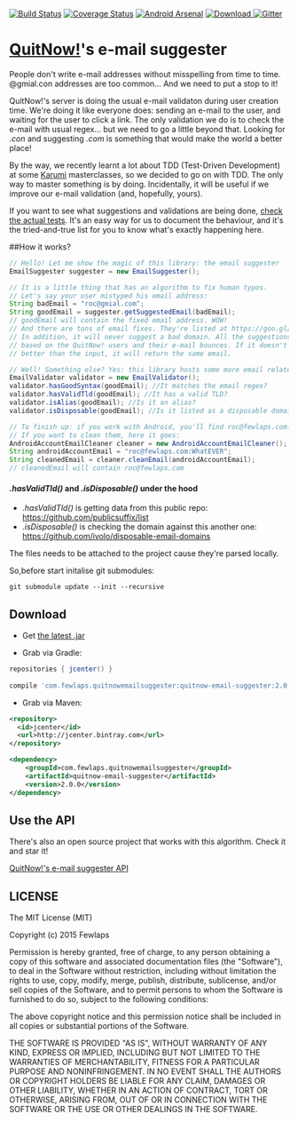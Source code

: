 [![Build Status](https://travis-ci.org/Fewlaps/quitnow-email-suggester.svg?branch=master)](https://travis-ci.org/Fewlaps/quitnow-email-suggester)
[![Coverage Status](https://coveralls.io/repos/Fewlaps/quitnow-email-suggester/badge.svg?branch=master&service=github)](https://coveralls.io/github/Fewlaps/quitnow-email-suggester?branch=master)
[![Android Arsenal](https://img.shields.io/badge/Android%20Arsenal-quitnow--email--suggester-green.svg?style=flat)](https://android-arsenal.com/details/1/2465)
[![Download](https://api.bintray.com/packages/fewlaps/maven/quitnow-email-suggester/images/download.svg) ](https://bintray.com/fewlaps/maven/quitnow-email-suggester/_latestVersion)
[![Gitter](https://badges.gitter.im/Join%20Chat.svg)](https://gitter.im/Fewlaps/quitnow-email-suggester?utm_source=badge&utm_medium=badge&utm_campaign=pr-badge)

# [QuitNow!](http://quitnowapp.com)'s e-mail suggester
People don't write e-mail addresses without misspelling from time to time. @gmial.con addresses are too common... And we need to put a stop to it!

QuitNow!'s server is doing the usual e-mail validaton during user creation time. We're doing it like everyone does: sending an e-mail to the user, and waiting for the user to click a link. The only validation we do is to check the e-mail with usual regex... but we need to go a little beyond that. Looking for *.con* and suggesting *.com* is something that would make the world a better place!

By the way, we recently learnt a lot about TDD (Test-Driven Development) at some [Karumi](https://github.com/Karumi) masterclasses, so we decided to go on with TDD. The only way to master something is by doing. Incidentally, it will be useful if we improve our e-mail validation (and, hopefully, yours).

If you want to see what suggestions and validations are being done, <a href="https://github.com/Fewlaps/quitnow-email-suggester/tree/master/src/test/java/com/fewlaps/quitnowemailsuggester">check the actual tests</a>. It's an easy way for us to document the behaviour, and it's the tried-and-true list for you to know what's exactly happening here.

##How it works?

```java
// Hello! Let me show the magic of this library: the email suggester
EmailSuggester suggester = new EmailSuggester();

// It is a little thing that has an algorithm to fix human typos.
// Let's say your user mistyped his email address:
String badEmail = "roc@gmial.com";
String goodEmail = suggester.getSuggestedEmail(badEmail);
// goodEmail will contain the fixed email address. WOW!
// And there are tons of email fixes. They're listed at https://goo.gl/IF52EV
// In addition, it will never suggest a bad domain. All the suggestions are written one by one,
// based on the QuitNow! users and their e-mail bounces. If it doesn't know nothing
// better than the input, it will return the same email.

// Well! Something else? Yes: this library hosts some more email related things
EmailValidator validator = new EmailValidator();
validator.hasGoodSyntax(goodEmail); //It matches the email regex?
validator.hasValidTld(goodEmail); //It has a valid TLD?
validator.isAlias(goodEmail); //Is it an alias?
validator.isDisposable(goodEmail); //Is it listed as a disposable domain?

// To finish up: if you work with Android, you'll find roc@fewlaps.com:WhatEVER emails
// If you want to clean them, here it goes:
AndroidAccountEmailCleaner cleaner = new AndroidAccountEmailCleaner();
String androidAccountEmail = "roc@fewlaps.com:WhatEVER";
String cleanedEmail = cleaner.cleanEmail(androidAccountEmail);
// cleanedEmail will contain roc@fewlaps.com
```


#### *.hasValidTld()* and *.isDisposable()* under the hood
- *.hasValidTld()* is getting data from this public repo: https://github.com/publicsuffix/list
- *.isDisposable()* is checking the domain against this another one: https://github.com/ivolo/disposable-email-domains

The files needs to be attached to the project cause they're parsed locally.

So,before start initalise git submodules:

```
git submodule update --init --recursive
```

Download
--------

* Get <a href="https://github.com/Fewlaps/quitnow-email-suggester/releases/download/v2.0.0/quitnow-email-suggester-2.0.0.jar">the latest .jar</a> 

* Grab via Gradle:
```groovy
repositories { jcenter() }
    
compile 'com.fewlaps.quitnowemailsuggester:quitnow-email-suggester:2.0.0'
```
* Grab via Maven:
```xml
<repository>
  <id>jcenter</id>
  <url>http://jcenter.bintray.com</url>
</repository>

<dependency>
    <groupId>com.fewlaps.quitnowemailsuggester</groupId>
    <artifactId>quitnow-email-suggester</artifactId>
    <version>2.0.0</version>
</dependency>
```

Use the API
-----------

There's also an open source project that works with this algorithm. Check it and star it!

[QuitNow!'s e-mail suggester API](https://github.com/Fewlaps/quitnow-email-suggester-api)



## LICENSE ##

The MIT License (MIT)

Copyright (c) 2015 Fewlaps

Permission is hereby granted, free of charge, to any person obtaining a copy
of this software and associated documentation files (the "Software"), to deal
in the Software without restriction, including without limitation the rights
to use, copy, modify, merge, publish, distribute, sublicense, and/or sell
copies of the Software, and to permit persons to whom the Software is
furnished to do so, subject to the following conditions:

The above copyright notice and this permission notice shall be included in all
copies or substantial portions of the Software.

THE SOFTWARE IS PROVIDED "AS IS", WITHOUT WARRANTY OF ANY KIND, EXPRESS OR
IMPLIED, INCLUDING BUT NOT LIMITED TO THE WARRANTIES OF MERCHANTABILITY,
FITNESS FOR A PARTICULAR PURPOSE AND NONINFRINGEMENT. IN NO EVENT SHALL THE
AUTHORS OR COPYRIGHT HOLDERS BE LIABLE FOR ANY CLAIM, DAMAGES OR OTHER
LIABILITY, WHETHER IN AN ACTION OF CONTRACT, TORT OR OTHERWISE, ARISING FROM,
OUT OF OR IN CONNECTION WITH THE SOFTWARE OR THE USE OR OTHER DEALINGS IN THE
SOFTWARE.
